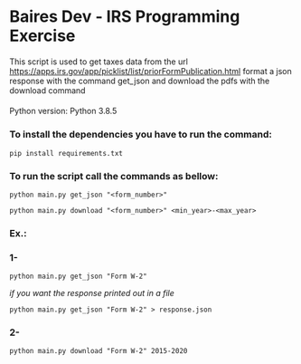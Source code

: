 # Baires Dev - IRS Programming Exercise
####
This script is used to get taxes data from the url https://apps.irs.gov/app/picklist/list/priorFormPublication.html
format a json response with the command get_json and download the pdfs with the download command
####
Python version: Python 3.8.5
####

### To install the dependencies you have to run the command:
`pip install requirements.txt`


### To run the script call the commands as bellow:

`python main.py get_json "<form_number>"`


`python main.py download "<form_number>" <min_year>-<max_year>`

### Ex.:

### 1-
`python main.py get_json "Form W-2"`

*if you want the response printed out in a file*

`python main.py get_json "Form W-2" > response.json`

### 2-
`python main.py download "Form W-2" 2015-2020`


